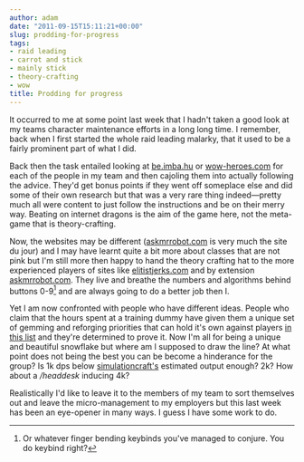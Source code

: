 ```yaml
---
author: adam
date: "2011-09-15T15:11:21+00:00"
slug: prodding-for-progress
tags:
- raid leading
- carrot and stick
- mainly stick
- theory-crafting
- wow
title: Prodding for progress
---
```


It occurred to me at some point last week that I hadn't taken a good look at my teams character maintenance efforts in a long long time. I remember, back when I first started the whole raid leading malarky, that it used to be a fairly prominent part of what I did.

Back then the task entailed looking at [be.imba.hu](http://be.imba.hu) or [wow-heroes.com](http://wow-heroes.com) for each of the people in my team and then cajoling them into actually following the advice. They'd get bonus points if they went off someplace else and did some of their own research but that was a very rare thing indeed—pretty much all were content to just follow the instructions and be on their merry way. Beating on internet dragons is the aim of the game here, not the meta-game that is theory-crafting.

<!--more-->

Now, the websites may be different ([askmrrobot.com](http://askmrrobot.com) is very much the site du jour) and I may have learnt quite a bit more about classes that are not pink but I'm still more then happy to hand the theory crafting hat to the more experienced players of sites like [elitistjerks.com](http://elitistjerks.com) and by extension [askmrrobot.com](http://askmrrobot.com). They live and breathe the numbers and algorithms behind buttons 0-9[^1] and are always going to do a better job then I.

Yet I am now confronted with people who have different ideas. People who claim that the hours spent at a training dummy have given them a unique set of gemming and reforging priorities that can hold it's own against players [in this list](http://www.worldoflogs.com/rankings/players/Firelands/dps/) and they're determined to prove it. Now I'm all for being a unique and beautiful snowflake but where am I supposed to draw the line? At what point does not being the best you can be become a hinderance for the group? Is 1k dps below [simulationcraft's](http://code.google.com/p/simulationcraft/) estimated output enough? 2k? How about a _/headdesk_ inducing 4k?

Realistically I'd like to leave it to the members of my team to sort themselves out and leave the micro-management to my employers but this last week has been an eye-opener in many ways. I guess I have some work to do.

[^1]: Or whatever finger bending keybinds you've managed to conjure. You do keybind right?